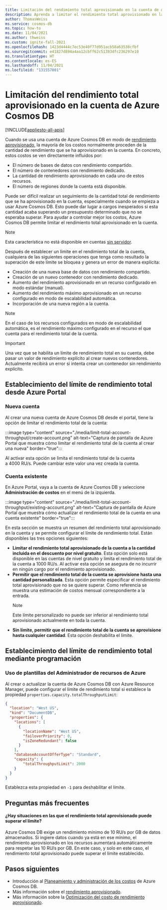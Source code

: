 ```yaml
---
title: Limitación del rendimiento total aprovisionado en la cuenta de Azure Cosmos DB
description: Aprenda a limitar el rendimiento total aprovisionado en la cuenta de Azure Cosmos DB
author: ThomasWeiss
ms.service: cosmos-db
ms.topic: how-to
ms.date: 11/04/2021
ms.author: thweiss
ms.custom: ignite-fall-2021
ms.openlocfilehash: 1423d4444c7ec53e40f77d951acb58a63538cfbf
ms.sourcegitcommit: e41827d894a4aa12cbff62c51393dfc236297e10
ms.translationtype: HT
ms.contentlocale: es-ES
ms.lasthandoff: 11/04/2021
ms.locfileid: "131557801"
---
```

# <a name="limit-the-total-throughput-provisioned-on-your-azure-cosmos-db-account"></a>Limitación del rendimiento total aprovisionado en la cuenta de Azure Cosmos DB
[!INCLUDE[appliesto-all-apis](includes/appliesto-all-apis.md)]

Cuando se usa una cuenta de Azure Cosmos DB en modo de [rendimiento aprovisionado](./set-throughput.md), la mayoría de los costos normalmente proceden de la cantidad de rendimiento que se ha aprovisionado en la cuenta. En concreto, estos costos se ven directamente influidos por:

- El número de bases de datos con rendimiento compartido.
- El número de contenedores con rendimiento dedicado.
- La cantidad de rendimiento aprovisionado en cada uno de estos recursos.
- El número de regiones donde la cuenta está disponible.

Puede ser difícil realizar un seguimiento de la cantidad total de rendimiento que se ha aprovisionado en la cuenta, especialmente cuando se empieza a usar Azure Cosmos DB. Esto puede dar lugar a cargos inesperados si esta cantidad acaba superando un presupuesto determinado que no se esperaba superar. Para ayudar a controlar mejor los costos, Azure Cosmos DB permite limitar el rendimiento total aprovisionado en la cuenta.

> [!NOTE]
> Esta característica no está disponible en cuentas [sin servidor](./serverless.md).

Después de establecer un límite en el rendimiento total de la cuenta, cualquiera de las siguientes operaciones que tenga como resultado la superación de este límite se bloquea y genera un error de manera explícita:

- Creación de una nueva base de datos con rendimiento compartido.
- Creación de un nuevo contenedor con rendimiento dedicado.
- Aumento del rendimiento aprovisionado en un recurso configurado en modo estándar (manual).
- Aumento del rendimiento máximo aprovisionado en un recurso configurado en modo de escalabilidad automática.
- Incorporación de una nueva región a la cuenta.

> [!NOTE]
> En el caso de los recursos configurados en modo de escalabilidad automática, es el rendimiento máximo configurado en el recurso el que cuenta para el rendimiento total de la cuenta.

> [!IMPORTANT]
> Una vez que se habilita un límite de rendimiento total en su cuenta, debe pasar un valor de rendimiento explícito al crear nuevos contenedores. Actualmente recibirá un error si intenta crear un contenedor sin rendimiento explícito.

## <a name="set-the-total-throughput-limit-from-the-azure-portal"></a>Establecimiento del límite de rendimiento total desde Azure Portal

### <a name="new-account"></a>Nueva cuenta

Al crear una nueva cuenta de Azure Cosmos DB desde el portal, tiene la opción de limitar el rendimiento total de la cuenta:

:::image type="content" source="./media/limit-total-account-throughput/create-account.png" alt-text="Captura de pantalla de Azure Portal que muestra cómo limitar el rendimiento total de la cuenta al crear una nueva" border="true":::

Al activar esta opción se limita el rendimiento total de la cuenta a 4000 RU/s. Puede cambiar este valor una vez creada la cuenta.

### <a name="existing-account"></a>Cuenta existente

En Azure Portal, vaya a la cuenta de Azure Cosmos DB y seleccione **Administración de costos** en el menú de la izquierda.

:::image type="content" source="./media/limit-total-account-throughput/existing-account.png" alt-text="Captura de pantalla de Azure Portal que muestra cómo actualizar el rendimiento total de la cuenta en una cuenta existente" border="true":::

En esta sección se muestra un resumen del rendimiento total aprovisionado en la cuenta y se permite configurar el límite de rendimiento total. Están disponibles las tres opciones siguientes:

- **Limitar el rendimiento total aprovisionado de la cuenta a la cantidad incluida en el descuento por nivel gratuito**. Esta opción solo está disponible en las cuentas de nivel gratuito y limita el rendimiento total de la cuenta a 1000 RU/s. Al activar esta opción se asegura de no incurrir en ningún cargo por el rendimiento aprovisionado.
- **Permitir que el rendimiento total de la cuenta se aprovisione hasta una cantidad personalizada**. Esta opción permite especificar el rendimiento total aprovisionado que no se quiere superar. Como referencia se muestra una estimación de costos mensual correspondiente a la entrada.
  > [!NOTE]
  > Este límite personalizado no puede ser inferior al rendimiento total aprovisionado actualmente en toda la cuenta.
- **Sin límite, permitir que el rendimiento total de la cuenta se aprovisione hasta cualquier cantidad**. Esta opción deshabilita el límite.

## <a name="set-the-total-throughput-limit-programmatically"></a>Establecimiento del límite de rendimiento total mediante programación

### <a name="using-azure-resource-manager-templates"></a>Uso de plantillas del Administrador de recursos de Azure

Al crear o actualizar la cuenta de Azure Cosmos DB con Azure Resource Manager, puede configurar el límite de rendimiento total si establece la propiedad `properties.capacity.totalThroughputLimit`:

```json
{
  "location": "West US",
  "kind": "DocumentDB",
  "properties": {
    "locations": [
      {
        "locationName": "West US",
        "failoverPriority": 0,
        "isZoneRedundant": false
      }
    ],
    "databaseAccountOfferType": "Standard",
    "capacity": {
        "totalThroughputLimit": 2000
    }
  }
}
```

Establezca esta propiedad en `-1` para deshabilitar el límite.

## <a name="frequently-asked-questions"></a>Preguntas más frecuentes

#### <a name="are-there-situations-where-the-total-provisioned-throughput-can-exceed-the-limit"></a>¿Hay situaciones en las que el rendimiento total aprovisionado puede superar el límite?

Azure Cosmos DB exige un rendimiento mínimo de 10 RU/s por GB de datos almacenados. Si ingiere datos cuando ya está en ese mínimo, el rendimiento aprovisionado en los recursos aumentará automáticamente para respetar las 10 RU/s por GB. En este caso, y solo en este caso, el rendimiento total aprovisionado puede superar el límite establecido.

## <a name="next-steps"></a>Pasos siguientes

- Introducción al [Planeamiento y administración de los costos](./plan-manage-costs.md) de Azure Cosmos DB.
- Más información sobre el [rendimiento aprovisionado](./set-throughput.md).
- Más información sobre la [Optimización del costo de rendimiento aprovisionado](./optimize-cost-throughput.md).
